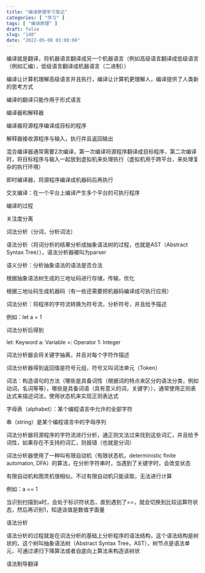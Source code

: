 ```yaml
---
title: "编译原理学习笔记"
categories: [ "学习" ]
tags: [ "编译原理" ]
draft: false
slug: "148"
date: "2022-05-08 03:00:00"
---
```


编译就是翻译，将机器语言翻译成另一个机器语言（例如高级语言翻译成低级语言（例如汇编），低级语言翻译成机器语言（二进制））


编译让计算机理解高级语言并且执行，编译让计算机更理解人，编译提供了人类新的思考方式

编译的翻译只能作用于形式语言


编译器和解释器

编译器将源程序编译成目标的程序

解释器接收源程序与输入，执行并且返回输出

混合编译器通常需要2次编译，第一次编译将源程序翻译成目标程序，第二次编译时，将目标程序与输入一起放到虚拟机来处理执行（虚拟机用于跨平台，来处理复杂的执行环境）

即时编译器，将源程序编译成机器码后再执行


交叉编译：在一个平台上编译产生多个平台的可执行程序



编译的过程

关注度分离


词法分析（分词，分析词法）

语法分析（将词分析的结果分析成抽象语法树的过程，也就是AST（Abstract Syntax Tree）），语法分析器被叫为parser


语义分析：分析抽象语法的语法是否合法


根据抽象语法树生成的三地址码进行存储，传输，优化

根据三地址码生成机器码（有一些还需要把机器码编译成可执行应用）




词法分析：将程序的字符流转换为符号流，分析符号，并且给予描述


例如：let a = 1


词法分析后得到

let: Keyword
a: Variable
=: Operator
1: Integer


词法分析器会将关键字抽离，并且对每个字符作描述

词法分析器得到返回值是符号元组，符号又叫词法单元（Token）


词法：构造语句的方法（哪些是具备词性（根据词的特点来区分的语法分类，例如动词，名词等等），哪些是具备词语（具有意义的词，关键字）），通常使用正则表达式来描述词法，使用状态机来实现正则表达式


字母表（alphabet）：某个编程语言中允许的全部字符

串（string）是某个编程语言中的字母序列



词法分析器将源程序的字符流进行分析，通正则文法过来找到这些词汇，并且给予词性，如果存在不支持的词汇，则报错（也就是分词）

词法分析器使用了一种叫有限自动机（有限状态机，deterministic finite automaton, DFA）的算法，在分析字符串时，当遇到了关键字时，会改变状态

有限自动机和图灵机很相似，不过有限自动机只能读取，无法进行计算

例如：a == 1

当识别扫描到a时，会处于标识符状态，直到遇到了==，就会切换到比较运算符状态，然后再识别1，知道该值是数值字面量


语法分析

语法分析的过程就是在词法分析的基础上分析程序的语法结构，这个语法结构是树状的，这个树叫抽象语法树（Abstract Syntax Tree，AST），树节点是语法单元，可通过递归下降算法或者自底向上算法来构造该树状


语法制导翻译


